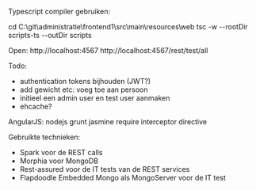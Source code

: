 Typescript compiler gebruiken:

cd C:\git\administratie\frontend1\src\main\resources\web
tsc -w --rootDir scripts-ts --outDir scripts


Open:
http://localhost:4567
http://localhost:4567/rest/test/all


Todo:
- authentication tokens bijhouden (JWT?)
- add gewicht etc: voeg toe aan persoon
- initieel een admin user en test user aanmaken
- ehcache?


AngularJS:
nodejs
grunt
jasmine
require
interceptor
directive


Gebruikte technieken:
- Spark voor de REST calls
- Morphia voor MongoDB
- Rest-assured voor de IT tests van de REST services
- Flapdoodle Embedded Mongo als MongoServer voor de IT test